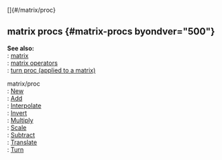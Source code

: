 []{#/matrix/proc}    
## matrix procs {#matrix-procs byondver="500"}    
**See also:**    
:   [matrix](/ref/matrix/matrix.md)    
:   [matrix operators](/ref/matrix/operators/operators.md)    
:   [turn proc (applied to a matrix)](/ref/proc/turn/matrix/matrix.md)    
<!-- -->    
matrix/proc    
:   [New](/ref/proc/matrix/matrix.md)    
:   [Add](/ref/matrix/proc/Add/Add.md)    
:   [Interpolate](/ref/matrix/proc/Interpolate/Interpolate.md)    
:   [Invert](/ref/matrix/proc/Invert/Invert.md)    
:   [Multiply](/ref/matrix/proc/Multiply/Multiply.md)    
:   [Scale](/ref/matrix/proc/Scale/Scale.md)    
:   [Subtract](/ref/matrix/proc/Subtract/Subtract.md)    
:   [Translate](/ref/matrix/proc/Translate/Translate.md)    
:   [Turn](/ref/matrix/proc/Turn/Turn.md)  